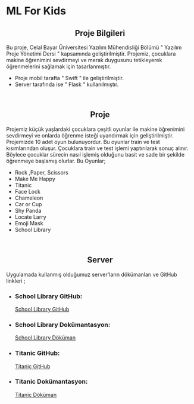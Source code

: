 # ML For Kids
<h2>
  <div align="center"> Proje Bilgileri </div>
  </h2>
 <p>Bu proje, Celal Bayar Üniversitesi Yazılım Mühendisliği Bölümü " Yazılım Proje Yönetimi Dersi " kapsamında geliştirilmiştir.
    Projemiz, çocuklara makine öğrenimini sevdirmeyi ve merak duygusunu tetikleyerek öğrenmelerini sağlamak için tasarlanmıştır.
  <br>
  
   <ul>
      <li>Proje mobil tarafta " Swift " ile geliştirilmiştir.</li>
      <li>Server tarafında ise " Flask " kullanılmıştır. </li>

   </ul>
    <br>


  <h2>
   <div align="center"> Proje </div>
  
  </h2>
  <p>Projemiz küçük yaşlardaki çocuklara çeşitli oyunlar ile makine öğrenimini sevdirmeyi ve onlarda öğrenme isteği uyandırmak için geliştirilmiştir. Projemizde 10 adet oyun bulunuyordur. Bu oyunlar train ve test kısımlarından oluşur. Çocuklara train ve test işlemi yaptırılarak sonuç alınır. Böylece çocuklar sürecin nasıl işlemiş olduğunu basit ve sade bir şekilde öğrenmeye başlamış olurlar. Bu Oyunlar;
   <ul>
      <li>Rock ,Paper, Scissors</li>
      <li>Make Me Happy</li>
      <li>Titanic</li>
      <li>Face Lock</li>
      <li>Chameleon</li>
      <li>Car or Cup</li>
      <li>Shy Panda</li>
      <li>Locate Larry</li>
      <li>Emoji Mask</li>
      <li>School Library</li>
   </ul>
</p>
  <br>
  
   <h2>
   <div align="center"> Server </div>
  
  </h2>
  <p> Uygulamada kullanmış olduğumuz server'ların dökümanları ve GitHub linkleri ;
   <ul>
      <li>   
        <h3>School Library GitHub: </h3> <a href="https://github.com/SefaAkdeniz/flask-app2">School Library GitHub </a>
      </li>
     <li>   
        <h3>School Library Dokümantasyon:</h3> <a href="https://devs.yusufozgul.com/docs/mlforkids/book/">School Library Döküman </a>
      </li>
      <li>
        <h3>Titanic GitHub: </h3> <a href="https://github.com/SefaAkdeniz/Titanic-Machine-Learning-Model-to-Predict-Service">Titanic GitHub </a>
      </li>
     <li>
        <h3>Titanic Dokümantasyon:</h3> <a href="https://devs.yusufozgul.com/docs/mlforkids/titanic/">Titanic Döküman </a>
    </li>
   </ul>
</p>
  <br>
